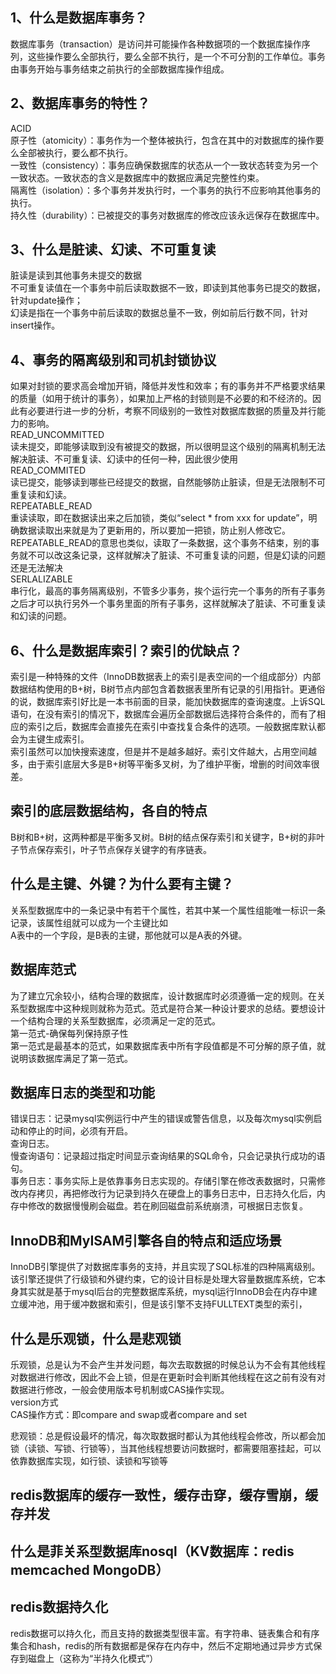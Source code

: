 ## 1、什么是数据库事务？
数据库事务（transaction）是访问并可能操作各种数据项的一个数据库操作序列，这些操作要么全部执行，要么全部不执行，是一个不可分割的工作单位。事务由事务开始与事务结束之前执行的全部数据库操作组成。  

## 2、数据库事务的特性？
ACID  
原子性（atomicity）：事务作为一个整体被执行，包含在其中的对数据库的操作要么全部被执行，要么都不执行。  
一致性（consistency）：事务应确保数据库的状态从一个一致状态转变为另一个一致状态。一致状态的含义是数据库中的数据应满足完整性约束。  
隔离性（isolation）：多个事务并发执行时，一个事务的执行不应影响其他事务的执行。  
持久性（durability）：已被提交的事务对数据库的修改应该永远保存在数据库中。  

## 3、什么是脏读、幻读、不可重复读
脏读是读到其他事务未提交的数据  
不可重复读值在一个事务中前后读取数据不一致，即读到其他事务已提交的数据，针对update操作；  
幻读是指在一个事务中前后读取的数据总量不一致，例如前后行数不同，针对insert操作。  

## 4、事务的隔离级别和司机封锁协议
如果对封锁的要求高会增加开销，降低并发性和效率；有的事务并不严格要求结果的质量（如用于统计的事务），如果加上严格的封锁则是不必要的和不经济的。因此有必要进行进一步的分析，考察不同级别的一致性对数据库数据的质量及并行能力的影响。  
READ_UNCOMMITTED  
读未提交，即能够读取到没有被提交的数据，所以很明显这个级别的隔离机制无法解决脏读、不可重复读、幻读中的任何一种，因此很少使用  
READ_COMMITED  
读已提交，能够读到哪些已经提交的数据，自然能够防止脏读，但是无法限制不可重复读和幻读。  
REPEATABLE_READ  
重读读取，即在数据读出来之后加锁，类似“select * from xxx for update”，明确数据读取出来就是为了更新用的，所以要加一把锁，防止别人修改它。REPEATABLE_READ的意思也类似，读取了一条数据，这个事务不结束，别的事务就不可以改这条记录，这样就解决了脏读、不可重复读的问题，但是幻读的问题还是无法解决  
SERLALIZABLE  
串行化，最高的事务隔离级别，不管多少事务，挨个运行完一个事务的所有子事务之后才可以执行另外一个事务里面的所有子事务，这样就解决了脏读、不可重复读和幻读的问题。  

## 6、什么是数据库索引？索引的优缺点？  
索引是一种特殊的文件（InnoDB数据表上的索引是表空间的一个组成部分）内部数据结构使用的B+树，B树节点内部包含着数据表里所有记录的引用指针。更通俗的说，数据库索引好比是一本书前面的目录，能加快数据库的查询速度。上诉SQL语句，在没有索引的情况下，数据库会遍历全部数据后选择符合条件的，而有了相应的索引之后，数据库会直接先在索引中查找复合条件的选项。一般数据库默认都会为主键生成索引。  
索引虽然可以加快搜索速度，但是并不是越多越好。索引文件越大，占用空间越多，由于索引底层大多是B+树等平衡多叉树，为了维护平衡，增删的时间效率很差。  

## 索引的底层数据结构，各自的特点
B树和B+树，这两种都是平衡多叉树。B树的结点保存索引和关键字，B+树的非叶子节点保存索引，叶子节点保存关键字的有序链表。  

## 什么是主键、外键？为什么要有主键？
关系型数据库中的一条记录中有若干个属性，若其中某一个属性组能唯一标识一条记录，该属性组就可以成为一个主键比如  
A表中的一个字段，是B表的主键，那他就可以是A表的外键。  

## 数据库范式
为了建立冗余较小，结构合理的数据库，设计数据库时必须遵循一定的规则。在关系型数据库中这种规则就称为范式。范式是符合某一种设计要求的总结。要想设计一个结构合理的关系型数据库，必须满足一定的范式。  
第一范式-确保每列保持原子性  
第一范式是最基本的范式，如果数据库表中所有字段值都是不可分解的原子值，就说明该数据库满足了第一范式。  


## 数据库日志的类型和功能
错误日志：记录mysql实例运行中产生的错误或警告信息，以及每次mysql实例启动和停止的时间，必须有开启。  
查询日志。  
慢查询语句：记录超过指定时间显示查询结果的SQL命令，只会记录执行成功的语句。  
事务日志：事务实际上是依靠事务日志实现的。存储引擎在修改表数据时，只需修改内存拷贝，再把修改行为记录到持久在硬盘上的事务日志中，日志持久化后，内存中修改的数据慢慢刷会磁盘。若在刷回磁盘前系统崩溃，可根据日志恢复。  

## InnoDB和MyISAM引擎各自的特点和适应场景
InnoDB引擎提供了对数据库事务的支持，并且实现了SQL标准的四种隔离级别。该引擎还提供了行级锁和外键约束，它的设计目标是处理大容量数据库系统，它本身其实就是基于mysql后台的完整数据库系统，mysql运行InnoDB会在内存中建立缓冲池，用于缓冲数据和索引，但是该引擎不支持FULLTEXT类型的索引，

## 什么是乐观锁，什么是悲观锁
乐观锁，总是认为不会产生并发问题，每次去取数据的时候总认为不会有其他线程对数据进行修改，因此不会上锁，但是在更新时会判断其他线程在这之前有没有对数据进行修改，一般会使用版本号机制或CAS操作实现。  
version方式  
CAS操作方式：即compare and swap或者compare and set  

悲观锁：总是假设最坏的情况，每次取数据时都认为其他线程会修改，所以都会加锁（读锁、写锁、行锁等），当其他线程想要访问数据时，都需要阻塞挂起，可以依靠数据库实现，如行锁、读锁和写锁等

## redis数据库的缓存一致性，缓存击穿，缓存雪崩，缓存并发


## 什么是菲关系型数据库nosql（KV数据库：redis memcached MongoDB）

## redis数据持久化
redis数据可以持久化，而且支持的数据类型很丰富。有字符串、链表集合和有序集合和hash，redis的所有数据都是保存在内存中，然后不定期地通过异步方式保存到磁盘上（这称为“半持久化模式”）